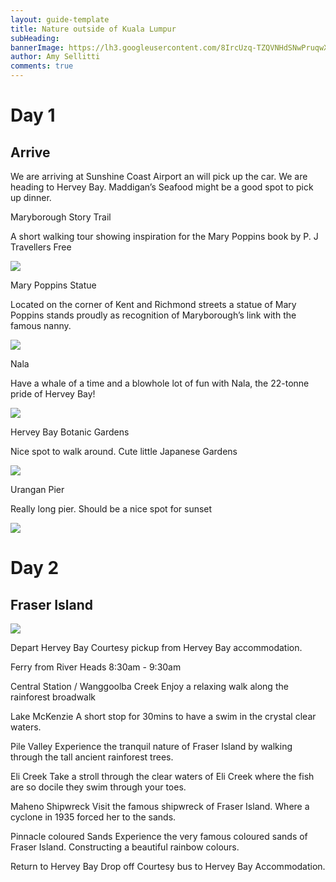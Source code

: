 ```yaml
---
layout: guide-template
title: Nature outside of Kuala Lumpur
subHeading: 
bannerImage: https://lh3.googleusercontent.com/8IrcUzq-TZQVNHdSNwPruqwXAX5ig5pNG5zGyUCZAxRXu2I83uUyq-44e0n9pl7TBHLm8Gn9gfWMUB0pETCWPJ8abABdcmnGlBy_vT0-fqBlXdYkVMR6rdImHzpSHJFH0lARlq6Pyus=w2400
author: Amy Sellitti
comments: true
---
```

 # Day 1
 ## Arrive
We are arriving at Sunshine Coast Airport an will pick up the car. We are heading to Hervey Bay. Maddigan’s Seafood might be a good spot to pick up dinner.

<section>
    <p>
        Maryborough Story Trail

A short walking tour showing inspiration for the Mary Poppins book by P. J Travellers
Free
    </p>
    <div class="center-image"><img src="https://en.wikipedia.org/wiki/Queensland_National_Bank,_Maryborough#/media/File:Queensland_National_Bank_(former)_(1997).jpg" /></div>
</section>

<section>
    <p>
        Mary Poppins Statue

Located on the corner of Kent and Richmond streets a statue of Mary Poppins stands proudly as recognition of Maryborough’s link with the famous nanny.
    </p>
    <div class="center-image"><img src="https://www.beyondthelamppost.com/wp-content/uploads/2018/02/Mary-Poppins-1-1024x768.jpg" /></div>
</section>

<section>
    <p>
        Nala

Have a whale of a time and a blowhole lot of fun with Nala, the 22-tonne pride of Hervey Bay! 
    </p>
    <div class="center-image"><img src="https://cdn.sailing-whitsundays.com/web/images/articles/1250/hervey-bay-127.jpg" /></div>
</section>

<section>
    <p>
        Hervey Bay Botanic Gardens

Nice spot to walk around. Cute little Japanese Gardens
    </p>
    <div class="center-image"><img src="https://poi-australia.com.au/wp-content/uploads/2016/01/6642_Botanical-Gardens-Road-Trip-15-12-14-473b.jpg" /></div>
</section>

<section>
    <p>
        Urangan Pier

Really long pier. Should be a nice spot for sunset
    </p>
    <div class="center-image"><img src="https://www.visitfrasercoast.com/wp-content/uploads/2019/10/Banner-2-2.jpg" /></div>
</section>

# Day 2
## Fraser Island

 <div class="center-image"><img src="https://cdn.experienceoz.com.au/assets/product/3070/newImage/118459_mobile.jpg" /></div>

 Depart Hervey Bay
Courtesy pickup from Hervey Bay accommodation.

Ferry from River Heads
8:30am - 9:30am

Central Station / Wanggoolba Creek
Enjoy a relaxing walk along the rainforest broadwalk

Lake McKenzie
A short stop for 30mins to have a swim in the crystal clear waters.

Pile Valley
Experience the tranquil nature of Fraser Island by walking through the tall ancient rainforest trees.

Eli Creek
Take a stroll through the clear waters of Eli Creek where the fish are so docile they swim through your toes.

Maheno Shipwreck
Visit the famous shipwreck of Fraser Island. Where a cyclone in 1935 forced her to the sands.

Pinnacle coloured Sands
Experience the very famous coloured sands of Fraser Island. Constructing a beautiful rainbow colours.

Return to Hervey Bay
Drop off Courtesy bus to Hervey Bay Accommodation.
